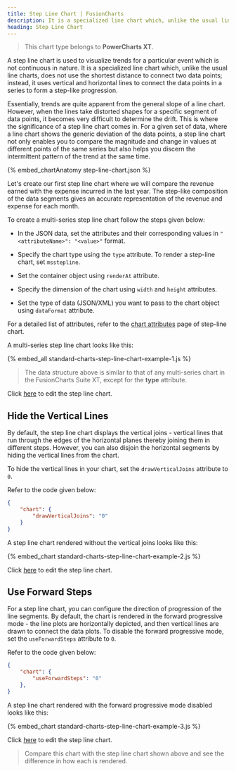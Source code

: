 ```yaml
---
title: Step Line Chart | FusionCharts
description: It is a specialized line chart which, unlike the usual line charts, does not use the shortest distance to connect two data points
heading: Step Line Chart
---
```


> This chart type belongs to **PowerCharts XT**.

A step line chart is used to visualize trends for a particular event which is not continuous in nature. It is a specialized line chart which, unlike the usual line charts, does not use the shortest distance to connect two data points; instead, it uses vertical and horizontal lines to connect the data points in a series to form a step-like progression.

Essentially, trends are quite apparent from the general slope of a line chart. However, when the lines take distorted shapes for a specific segment of data points, it becomes very difficult to determine the drift. This is where the significance of a step line chart comes in. For a given set of data, where a line chart shows the generic deviation of the data points, a step line chart not only enables you to compare the magnitude and change in values at different points of the same series but also helps you discern the intermittent pattern of the trend at the same time.

{% embed_chartAnatomy step-line-chart.json %}

Let's create our first step line chart where we will compare the revenue earned with the expense incurred in the last year. The step-like composition of the data segments gives an accurate representation of the revenue and expense for each month.

To create a multi-series step line chart follow the steps given below:

* In the JSON data, set the attributes and their corresponding values in `"<attributeName>": "<value>"` format.

* Specify the chart type using the `type` attribute. To render a step-line chart, set `msstepline`.

* Set the container object using `renderAt` attribute.

* Specify the dimension of the chart using `width` and `height` attributes.

* Set the type of data (JSON/XML) you want to pass to the chart object using `dataFormat` attribute.

For a detailed list of attributes, refer to the [chart attributes](/chart-attributes?chart=msstepline) page of step-line chart.

A multi-series step line chart looks like this:

{% embed_all standard-charts-step-line-chart-example-1.js %}

> The data structure above is similar to that of any multi-series chart in the FusionCharts Suite XT, except for the **type** attribute.

Click [here](http://jsfiddle.net/fusioncharts/DeFSs/) to edit the step line chart.

## Hide the Vertical Lines

By default, the step line chart displays the vertical joins - vertical lines that run through the edges of the horizontal planes thereby joining them in different steps. However, you can also disjoin the horizontal segments by hiding the vertical lines from the chart.

To hide the vertical lines in your chart, set the `drawVerticalJoins` attribute to `0`. 

Refer to the code given below:

```json
{
	"chart": {
		"drawVerticalJoins": "0"
	}
}
```
A step line chart rendered without the vertical joins looks like this:

{% embed_chart standard-charts-step-line-chart-example-2.js %}

Click [here](http://jsfiddle.net/fusioncharts/5dm09d7y/) to edit the step line chart.

## Use Forward Steps

For a step line chart, you can configure the direction of progression of the line segments. By default, the chart is rendered in the forward progressive mode - the line plots are horizontally depicted, and then vertical lines are drawn to connect the data plots. To disable the forward progressive mode, set the `useForwardSteps` attribute to `0`. 

Refer to the code given below:

```json
{
	"chart": {
		"useForwardSteps": "0"
	},
}
```
A step line chart rendered with the forward progressive mode disabled looks like this:

{% embed_chart standard-charts-step-line-chart-example-3.js %}

Click [here](http://jsfiddle.net/fusioncharts/sdhbwv98/) to edit the step line chart.

> Compare this chart with the step line chart shown above and see the difference in how each is rendered.